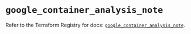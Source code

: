 # `google_container_analysis_note`

Refer to the Terraform Registry for docs: [`google_container_analysis_note`](https://registry.terraform.io/providers/hashicorp/google/6.40.0/docs/resources/container_analysis_note).
